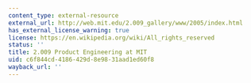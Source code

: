 ```yaml
---
content_type: external-resource
external_url: http://web.mit.edu/2.009_gallery/www/2005/index.html
has_external_license_warning: true
license: https://en.wikipedia.org/wiki/All_rights_reserved
status: ''
title: 2.009 Product Engineering at MIT
uid: c6f844cd-4186-429d-8e98-31aad1ed60f8
wayback_url: ''
---
```

